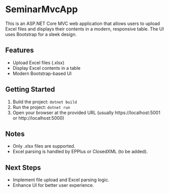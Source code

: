 # SeminarMvcApp

This is an ASP.NET Core MVC web application that allows users to upload Excel files and displays their contents in a modern, responsive table. The UI uses Bootstrap for a sleek design.

## Features
- Upload Excel files (.xlsx)
- Display Excel contents in a table
- Modern Bootstrap-based UI

## Getting Started
1. Build the project: `dotnet build`
2. Run the project: `dotnet run`
3. Open your browser at the provided URL (usually https://localhost:5001 or http://localhost:5000)

## Notes
- Only .xlsx files are supported.
- Excel parsing is handled by EPPlus or ClosedXML (to be added).

## Next Steps
- Implement file upload and Excel parsing logic.
- Enhance UI for better user experience.
